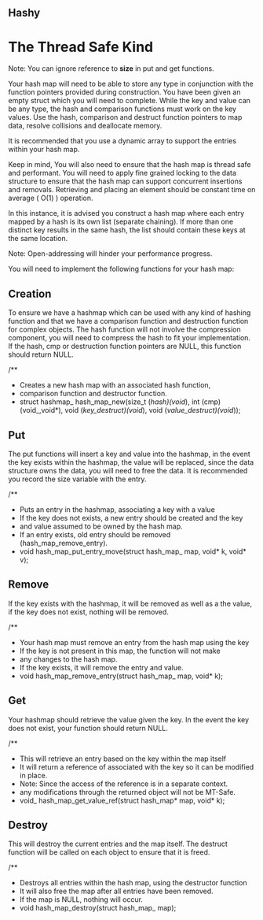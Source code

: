 ## Hashy

# The Thread Safe Kind

Note: You can ignore reference to **size** in put and get functions.

Your hash map will need to be able to store any type in conjunction with the function pointers provided during construction. You have been given an empty struct which you will need to complete. While the key and value can be any type, the hash and comparison functions must work on the key values. Use the hash, comparison and destruct function pointers to map data, resolve collisions and deallocate memory.

It is recommended that you use a dynamic array to support the entries within your hash map.

Keep in mind, You will also need to ensure that the hash map is thread safe and performant. You will need to apply fine grained locking to the data structure to ensure that the hash map can support concurrent insertions and removals. Retrieving and placing an element should be constant time on average ( O(1) ) operation.

In this instance, it is advised you construct a hash map where each entry mapped by a hash is its own list (separate chaining). If more than one distinct key results in the same hash, the list should contain these keys at the same location.

Note: Open-addressing will hinder your performance progress.

You will need to implement the following functions for your hash map:

## Creation

To ensure we have a hashmap which can be used with any kind of hashing function and that we have a comparison function and destruction function for complex objects. The hash function will not involve the compression component, you will need to compress the hash to fit your implementation. If the hash, cmp or destruction function pointers are NULL, this function should return NULL.

/**

-   Creates a new hash map with an associated hash function,
-   comparison function and destructor function. 
- struct hashmap_ hash_map_new(size_t (_hash)(void_), int (cmp)(void_,void*), void (_key_destruct)(void_), void (_value_destruct)(void_));

## Put

The put functions will insert a key and value into the hashmap, in the event the key exists within the hashmap, the value will be replaced, since the data structure owns the data, you will need to free the data. It is recommended you record the size variable with the entry.

/**

-   Puts an entry in the hashmap, associating a key with a value
-   If the key does not exists, a new entry should be created and the key
-   and value assumed to be owned by the hash map.
-   If an entry exists, old entry should be removed (hash_map_remove_entry). 
- void hash_map_put_entry_move(struct hash_map_ map, void* k, void* v);

## Remove

If the key exists with the hashmap, it will be removed as well as a the value, if the key does not exist, nothing will be removed.

/**

-   Your hash map must remove an entry from the hash map using the key
-   If the key is not present in this map, the function will not make
-   any changes to the hash map.
-   If the key exists, it will remove the entry and value.
- void hash_map_remove_entry(struct hash_map_ map, void* k);

## Get

Your hashmap should retrieve the value given the key. In the event the key does not exist, your function should return NULL.

/**

-   This will retrieve an entry based on the key within the map itself
-   It will return a reference of associated with the key so it can be modified in place.
-   Note: Since the access of the reference is in a separate context.
-   any modifications through the returned object will not be MT-Safe. 
- void_ hash_map_get_value_ref(struct hash_map* map, void* k);

## Destroy

This will destroy the current entries and the map itself. The destruct function will be called on each object to ensure that it is freed.

/**

-   Destroys all entries within the hash map, using the destructor function
-   It will also free the map after all entries have been removed.
-   If the map is NULL, nothing will occur. 
- void hash_map_destroy(struct hash_map_ map);
